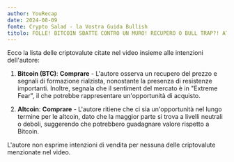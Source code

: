 ```yaml
---
author: YouRecap
date: 2024-08-09
fonte: Crypto Salad - la Vostra Guida Bullish
titolo: FOLLE! BITCOIN SBATTE CONTRO UN MURO! RECUPERO O BULL TRAP?! ATTENZIONE!
---
```


Ecco la lista delle criptovalute citate nel video insieme alle intenzioni dell'autore:

1. **Bitcoin (BTC)**: **Comprare** - L'autore osserva un recupero del prezzo e segnali di formazione rialzista, nonostante la presenza di resistenze importanti. Inoltre, segnala che il sentiment del mercato è in "Extreme Fear", il che potrebbe rappresentare un'opportunità di acquisto.

2. **Altcoin**: **Comprare** - L'autore ritiene che ci sia un'opportunità nel lungo termine per le altcoin, dato che la maggior parte si trova a livelli neutrali o deboli, suggerendo che potrebbero guadagnare valore rispetto a Bitcoin.

L'autore non esprime intenzioni di vendita per nessuna delle criptovalute menzionate nel video.
